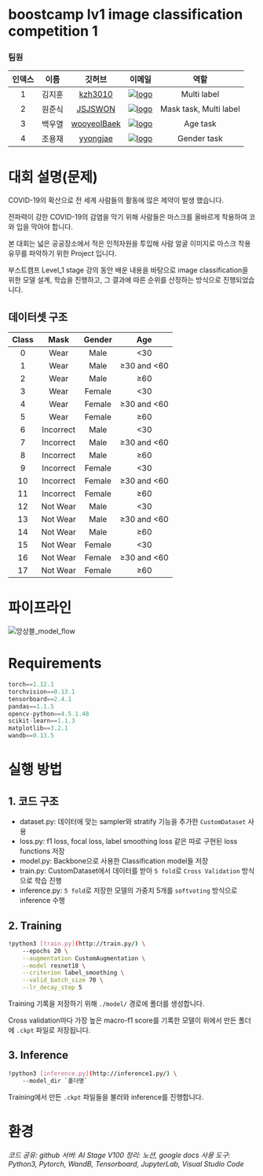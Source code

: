 # boostcamp lv1 image classification competition 1

### 팀원
| 인덱스 |  이름 | 깃허브 | 이메일 | 역할 |
|:--:|:----:|:----:|:----:|:----:|
| 1  | 김지훈 | <a href="https://github.com/kzh3010">kzh3010</a> | [![logo](https://img.shields.io/badge/Mail-kzh3010@gmail.com-D14836?style=flat&logo=gmail&logoColor=white)](mailto:kzh3010@gmail.com) | Multi label
| 2  | 원준식 | <a href="https://github.com/JSJSWON">JSJSWON</a> | [![logo](https://img.shields.io/badge/Mail-jswonjswon@gmail.com-D14836?style=flat&logo=gmail&logoColor=white)](mailto:jswonjswon@gmail.com) | Mask task, Multi label
| 3  | 백우열 | <a href="https://github.com/wooyeolBaek">wooyeolBaek</a> | [![logo](https://img.shields.io/badge/Mail-dwybaek7@gmail.com-D14836?style=flat&logo=gmail&logoColor=white)](mailto:dwybaek7@gmail.com) | Age task
| 4  | 조용재 | <a href="https://github.com/yyongjae">yyongjae</a> | [![logo](https://img.shields.io/badge/Mail-dydwo706@gmail.com-D14836?style=flat&logo=gmail&logoColor=white)](mailto:dydwo706@gmail.com) | Gender task


# 대회 설명(문제)

COVID-19의 확산으로 전 세계 사람들의 활동에 많은 제약이 발생 했습니다.

전파력이 강한 COVID-19의 감염을 막기 위해 사람들은 마스크를 올바르게 착용하여 코와 입을 막아야 합니다.  

본 대회는 넓은 공공장소에서 적은 인적자원을 투입해 사람 얼굴 이미지로 마스크 착용 유무를 파악하기 위한 Project 입니다.

부스트캠프 Level_1 stage 강의 동안 배운 내용을 바탕으로 image classification을 위한 모델 설계, 학습을 진행하고, 그 결과에 따른 순위를 산정하는 방식으로 진행되었습니다.

## 데이터셋 구조
| Class | Mask | Gender | Age |
|:---:|:---:|:---:|:----:|
| 0 | Wear | Male | <30 | 
| 1 | Wear | Male | ≥30 and <60 | 
| 2 | Wear | Male | ≥60  |
| 3 | Wear | Female | <30 |
| 4 | Wear | Female | ≥30 and <60 | 
| 5 | Wear | Female | ≥60 |
| 6 | Incorrect | Male | <30 |
| 7 | Incorrect | Male | ≥30 and <60 | 
| 8 | Incorrect | Male | ≥60 |
| 9 | Incorrect | Female | <30 |
| 10 | Incorrect | Female | ≥30 and <60 | 
| 11 | Incorrect | Female | ≥60 |
| 12 | Not Wear | Male | <30 |
| 13 | Not Wear | Male | ≥30 and <60 | 
| 14 | Not Wear | Male | ≥60 |
| 15 | Not Wear | Female | <30 |
| 16 | Not Wear | Female | ≥30 and <60 | 
| 17 | Not Wear | Female | ≥60 |


# 파이프라인
![앙상블_model_flow](https://user-images.githubusercontent.com/75835117/200537576-5ef1ad23-fa5d-45c1-8b09-10a95101a60b.jpg)


# Requirements

```python
torch==1.12.1
torchvision==0.13.1
tensorboard==2.4.1
pandas==1.1.5
opencv-python==4.5.1.48
scikit-learn==1.1.3
matplotlib==3.2.1
wandb==0.13.5
```

# 실행 방법

## 1. 코드 구조

- dataset.py: 데이터에 맞는 sampler와 stratify 기능을 추가한 `CustomDataset` 사용
- loss.py: f1 loss, focal loss, label smoothing loss 같은 따로 구현된 loss functions 저장
- model.py: Backbone으로 사용한 Classification model들 저장
- train.py: CustomDataset에서 데이터를 받아 `5 fold`로 `Cross Validation` 방식으로 학습 진행
- inference.py: `5 fold`로 저장한 모델의 가중치 5개를 `softvoting` 방식으로 inference 수행

## 2. Training

```bash
!python3 [train.py](http://train.py/) \
	--epochs 20 \
	--augmentation CustomAugmentation \
	--model resnet18 \
	--criterion label_smoothing \
	--valid_batch_size 70 \
	--lr_decay_step 5
```

Training 기록을 저장하기 위해 `./model/` 경로에 폴더를 생성합니다.

Cross validation마다 가장 높은 macro-f1 score를 기록한 모델이 위에서 만든 폴더에 `.ckpt` 파일로 저장됩니다.


## 3. Inference

```bash
!python3 [inference.py](http://inference1.py/) \
	--model_dir `폴더명`
```

Training에서 만든 `.ckpt` 파일들을 불러와 inference를 진행합니다.

# 환경

*코드 공유: github*
*서버: AI Stage V100*
*정리: 노션, google docs*
*사용 도구: Python3, Pytorch, WandB, Tensorboard, JupyterLab, Visual Studio Code*
